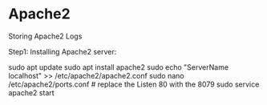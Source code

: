 # Apache2
Storing Apache2 Logs

Step1: Installing Apache2 server:

<p>
  sudo apt update
  sudo apt install apache2
  sudo echo "ServerName localhost" >> /etc/apache2/apache2.conf
  sudo nano /etc/apache2/ports.conf # replace the Listen 80 with the 8079
  sudo service apache2 start
 </p>
